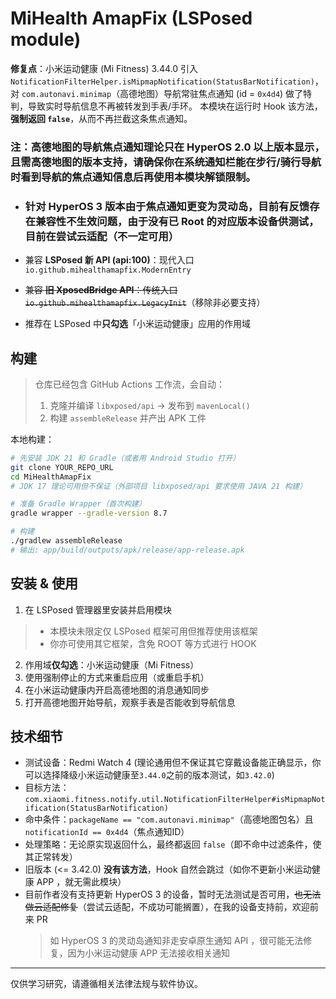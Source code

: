 # MiHealth AmapFix (LSPosed module)
**修复点**：小米运动健康 (Mi Fitness) 3.44.0 引入 `NotificationFilterHelper.isMipmapNotification(StatusBarNotification)`，
对 `com.autonavi.minimap`（高德地图）导航常驻焦点通知 (id = `0x4d4`) 做了特判，导致实时导航信息不再被转发到手表/手环。
本模块在运行时 Hook 该方法，**强制返回 `false`**，从而不再拦截这条焦点通知。
### 注：高德地图的导航焦点通知理论只在 HyperOS 2.0 以上版本显示，且需高德地图的版本支持，请确保你在系统通知栏能在步行/骑行导航时看到导航的焦点通知信息后再使用本模块解锁限制。
- ### 针对 HyperOS 3 版本由于焦点通知更变为灵动岛，目前有反馈存在兼容性不生效问题，由于没有已 Root 的对应版本设备供测试，目前在尝试云适配（不一定可用）

- 兼容 **LSPosed 新 API (api:100)**：现代入口 `io.github.mihealthamapfix.ModernEntry`
- ~~兼容 **旧 XposedBridge API**：传统入口 `io.github.mihealthamapfix.LegacyInit`~~（移除非必要支持）
- 推荐在 LSPosed 中**只勾选**「小米运动健康」应用的作用域

## 构建

> 仓库已经包含 GitHub Actions 工作流，会自动：
> 1. 克隆并编译 `libxposed/api` → 发布到 `mavenLocal()`
> 2. 构建 `assembleRelease` 并产出 APK 工件

本地构建：

```bash
# 先安装 JDK 21 和 Gradle（或者用 Android Studio 打开）
git clone YOUR_REPO_URL
cd MiHealthAmapFix
# JDK 17 理论可用但不保证（外部项目 libxposed/api 要求使用 JAVA 21 构建）

# 准备 Gradle Wrapper（首次构建）
gradle wrapper --gradle-version 8.7

# 构建
./gradlew assembleRelease
# 输出: app/build/outputs/apk/release/app-release.apk
```

## 安装 & 使用

1. 在 LSPosed 管理器里安装并启用模块
  > - 本模块未限定仅 LSPosed 框架可用但推荐使用该框架
  > - 你亦可使用其它框架，含免 ROOT 等方式进行 HOOK
2. 作用域**仅勾选**：小米运动健康（Mi Fitness）
3. 使用强制停止的方式来重启应用（或重启手机）
4. 在小米运动健康内开启高德地图的消息通知同步
5. 打开高德地图开始导航，观察手表是否能收到导航信息

## 技术细节

- 测试设备：Redmi Watch 4 (理论通用但不保证其它穿戴设备能正确显示，你可以选择降级小米运动健康至`3.44.0`之前的版本测试，如`3.42.0`)
- 目标方法：`com.xiaomi.fitness.notify.util.NotificationFilterHelper#isMipmapNotification(StatusBarNotification)`
- 命中条件：`packageName == "com.autonavi.minimap"`（高德地图包名）且 `notificationId == 0x4d4`（焦点通知ID）
- 处理策略：无论原实现返回什么，最终都返回 `false`（即不命中过滤条件，使其正常转发）
- 旧版本 (<= 3.42.0) **没有该方法**，Hook 自然会跳过（如你不更新小米运动健康 APP ，就无需此模块）
- 目前作者没有支持更新 HyperOS 3 的设备，暂时无法测试是否可用，~~也无法做云适配修复~~（尝试云适配，不成功可能搁置），在我的设备支持前，欢迎前来 PR
  > 如 HyperOS 3 的灵动岛通知非走安卓原生通知 API ，很可能无法修复，因为小米运动健康 APP 无法接收相关通知

---

仅供学习研究，请遵循相关法律法规与软件协议。
